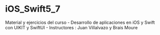 # iOS_Swift5_7
Material y ejercicios del curso - Desarrollo de aplicaciones en iOS y Swift con UIKIT y SwiftUI - 
Instructores : Juan Villalvazo y Brais Moure
